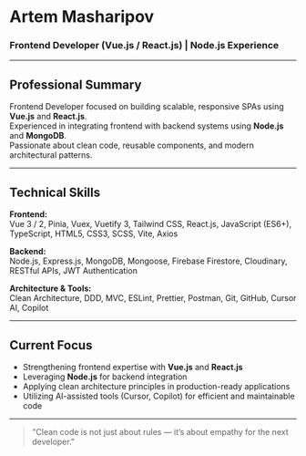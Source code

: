 # Artem Masharipov  
### Frontend Developer (Vue.js / React.js) | Node.js Experience  

---

## Professional Summary
Frontend Developer focused on building scalable, responsive SPAs using **Vue.js** and **React.js**.  
Experienced in integrating frontend with backend systems using **Node.js** and **MongoDB**.  
Passionate about clean code, reusable components, and modern architectural patterns.

---

## Technical Skills

**Frontend:**  
Vue 3 / 2, Pinia, Vuex, Vuetify 3, Tailwind CSS, React.js, JavaScript (ES6+), TypeScript, HTML5, CSS3, SCSS, Vite, Axios  

**Backend:**  
Node.js, Express.js, MongoDB, Mongoose, Firebase Firestore, Cloudinary, RESTful APIs, JWT Authentication  

**Architecture & Tools:**  
Clean Architecture, DDD, MVC, ESLint, Prettier, Postman, Git, GitHub, Cursor AI, Copilot  

---

## Current Focus

- Strengthening frontend expertise with **Vue.js** and **React.js**  
- Leveraging **Node.js** for backend integration  
- Applying clean architecture principles in production-ready applications  
- Utilizing AI-assisted tools (Cursor, Copilot) for efficient and maintainable code  

---

> "Clean code is not just about rules — it’s about empathy for the next developer."

